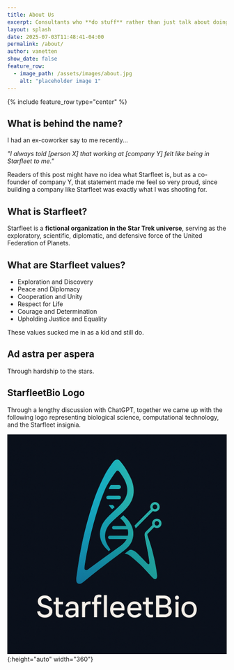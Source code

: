 ```yaml
---
title: About Us
excerpt: Consultants who **do stuff** rather than just talk about doing stuff
layout: splash
date: 2025-07-03T11:48:41-04:00
permalink: /about/
author: vanetten
show_date: false
feature_row:
  - image_path: /assets/images/about.jpg
    alt: "placeholder image 1"
---
```


{% include feature_row type="center" %}

## What is behind the name?

I had an ex-coworker say to me recently...

*"I always told [person X] that working at [company Y] felt like being in Starfleet to me."*

Readers of this post might have no idea what Starfleet is, but as a co-founder of company Y, that statement made me feel so very proud, since  building a company like Starfleet was exactly what I was shooting for.

## What is Starfleet?

Starfleet is a **fictional organization in the Star Trek universe**, serving as the exploratory, scientific, diplomatic, and defensive force of the United Federation of Planets.

## What are Starfleet values?

* Exploration and Discovery
* Peace and Diplomacy
* Cooperation and Unity
* Respect for Life
* Courage and Determination
* Upholding Justice and Equality

These values sucked me in as a kid and still do.

## Ad astra per aspera

Through hardship to the stars.

## StarfleetBio Logo

Through a lengthy discussion with ChatGPT, together we came up with the following logo representing biological science, computational technology, and the Starfleet insignia.

![alt text](/assets/images/logo.png){:height="auto" width="360"}
